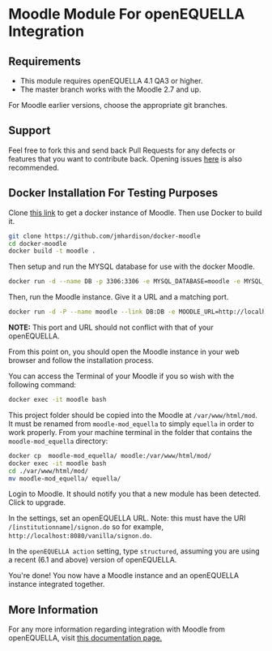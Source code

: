 Moodle Module For openEQUELLA Integration
=========================================

Requirements
------------

- This module requires openEQUELLA 4.1 QA3 or higher.
- The master branch works with the Moodle 2.7 and up.

For Moodle earlier versions, choose the appropriate git branches.

Support
-------

Feel free to fork this and send back Pull Requests for any defects or features
that you want to contribute back. Opening issues
[here](https://github.com/openequella/moodle-mod_equella/issues) is also recommended.

Docker Installation For Testing Purposes
----------------------------------------
 
Clone [this link](https://github.com/jmhjjardison/docker-moodle) to get a docker instance of Moodle.
Then use Docker to build it.

```sh
git clone https://github.com/jmhardison/docker-moodle
cd docker-moodle
docker build -t moodle .
```

Then setup and run the MYSQL database for use with the docker Moodle.
 
```sh
docker run -d --name DB -p 3306:3306 -e MYSQL_DATABASE=moodle -e MYSQL_ROOT_PASSWORD=moodle -e MYSQL_USER=moodle -e MYSQL_PASSWORD=moodle mysql
```

Then, run the Moodle instance. Give it a URL  and a matching port. 

```sh
docker run -d -P --name moodle --link DB:DB -e MOODLE_URL=http://localhost:8099 -p 8099:80 jhardison/moodle
```

__NOTE:__ 
This port and URL should not conflict with that of your openEQUELLA.

From this point on, you should open the Moodle instance in your web browser
and follow the installation process.
 
You can access the Terminal of your Moodle if you so wish with the following command:

```sh
docker exec -it moodle bash
```

This project folder should be copied into the Moodle at `/var/www/html/mod`. It must be renamed from `moodle-mod_equella`
to simply `equella` in order to work properly. From your machine terminal in the folder that contains the `moodle-mod_equella` directory:

```sh
docker cp  moodle-mod_equella/ moodle:/var/www/html/mod/
docker exec -it moodle bash
cd ./var/www/html/mod/
mv moodle-mod_equella/ equella/
```

Login to Moodle. It should notify you that a new module has been detected. Click to upgrade.

In the settings, set an openEQUELLA URL. Note: this must have the URI `/[institutionname]/signon.do` so 
for example, `http://localhost:8080/vanilla/signon.do`.

In the `openEQUELLA action` setting, type `structured`, assuming you are using a recent (6.1 and above) version of openEQUELLA.

You're done! You now have a Moodle instance and an openEQUELLA instance integrated together.

More Information
----------------

For any more information regarding integration with Moodle from openEQUELLA, visit [this documentation page.](http://openequella.github.io/guides/MoodleIntegrationGuide.html)

